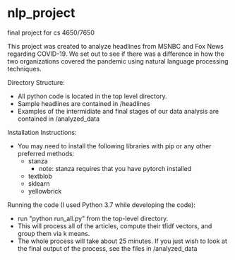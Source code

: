 # nlp_project
final project for cs 4650/7650

This project was created to analyze headlines from MSNBC and Fox News regarding COVID-19. We set out to see if there was a difference in how the two organizations covered the pandemic using natural language processing techniques.

Directory Structure:
- All python code is located in the top level directory.
- Sample headlines are contained in /headlines
- Examples of the intermidiate and final stages of our data analysis are contained in /analyzed_data

Installation Instructions:
- You may need to install the following libraries with pip or any other preferred methods:
  - stanza
    - note: stanza requires that you have pytorch installed
  - textblob
  - sklearn
  - yellowbrick
  
 Running the code (I used Python 3.7 while developing the code):
 - run "python run_all.py" from the top-level directory. 
 - This will process all of the articles, compute their tfidf vectors, and group them via k means. 
 - The whole process will take about 25 minutes. If you just wish to look at the final output of the process, see the files in /analyzed_data
